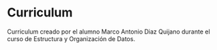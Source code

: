 # Curriculum
Curriculum creado por el alumno Marco Antonio Diaz Quijano durante el curso de Estructura y Organización de Datos.

